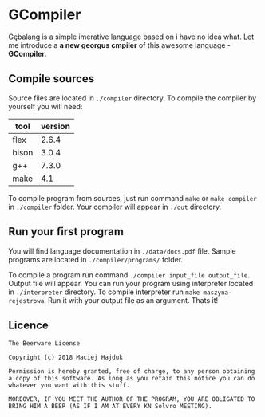 # GCompiler

Gębalang is a simple imerative language based on i have no idea what. Let me introduce a **a new georgus cmpiler** of this awesome language - **GCompiler**.

## Compile sources

Source files are located in `./compiler` directory. To compile the compiler by yourself you will need:

| tool  | version |
|-------|---------|
| flex  | 2.6.4   |
| bison | 3.0.4   |
| g++   | 7.3.0   |
| make  | 4.1     |

To compile program from sources, just run command `make` or `make compiler` in `./compiler` folder. Your compiler will appear in `./out` directory.

## Run your first program

You will find language documentation in `./data/docs.pdf` file. Sample programs are located in `./compiler/programs/` folder.

To compile a program run command `./compiler input_file output_file`.
Output file will appear. You can run your program using interpreter located in `./interpreter` directory. To compile interpreter run `make maszyna-rejestrowa`. Run it with your output file as an argument. Thats it!

## Licence

```
The Beerware License

Copyright (c) 2018 Maciej Hajduk

Permission is hereby granted, free of charge, to any person obtaining a copy of this software. As long as you retain this notice you can do whatever you want with this stuff.

MOREOVER, IF YOU MEET THE AUTHOR OF THE PROGRAM, YOU ARE OBLIGATED TO BRING HIM A BEER (AS IF I AM AT EVERY KN Solvro MEETING).
```